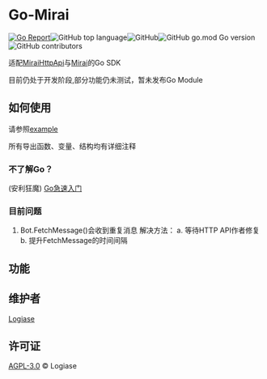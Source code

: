 # Go-Mirai

[![Go Report](https://goreportcard.com/badge/github.com/Logiase/gomirai?style=flat-square)](https://goreportcard.com/report/github.com/Logiase/gomirai)![GitHub top language](https://img.shields.io/github/languages/top/Logiase/gomirai)![GitHub](https://img.shields.io/github/license/Logiase/gomirai)![GitHub go.mod Go version](https://img.shields.io/github/go-mod/go-version/Logiase/gomirai)![GitHub contributors](https://img.shields.io/github/contributors/Logiase/gomirai)

适配[MiraiHttpApi](https://github.com/mamoe/mirai-api-http)与[Mirai](https://github.com/mamoe/mirai)的Go SDK

目前仍处于开发阶段,部分功能仍未测试，暂未发布Go Module

## 如何使用

请参照[example](/example_test.go)

所有导出函数、变量、结构均有详细注释

### 不了解Go？

(安利狂魔) [Go急速入门](https://learn.go.dev/)

### 目前问题

1. Bot.FetchMessage()会收到重复消息 解决方法：
a. 等待HTTP API作者修复
b. 提升FetchMessage的时间间隔

## 功能

## 维护者

[Logiase](https://github.com/Logiase)

## 许可证

[AGPL-3.0](LICENSE) © Logiase
